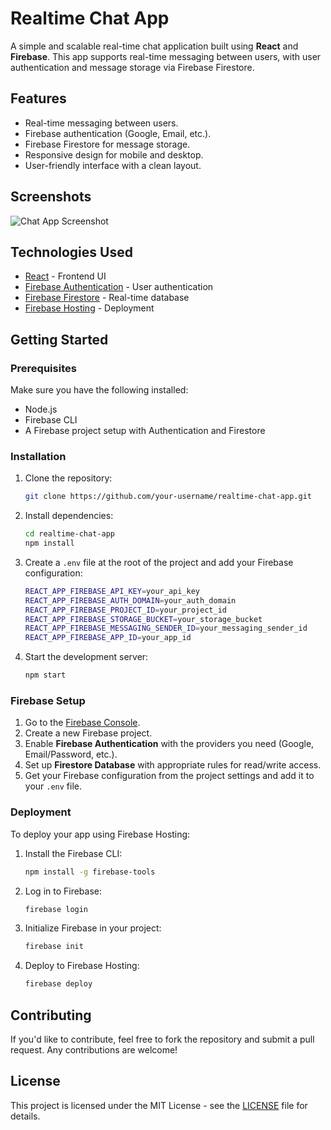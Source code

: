 # Realtime Chat App

A simple and scalable real-time chat application built using **React** and **Firebase**. This app supports real-time messaging between users, with user authentication and message storage via Firebase Firestore.

## Features

- Real-time messaging between users.
- Firebase authentication (Google, Email, etc.).
- Firebase Firestore for message storage.
- Responsive design for mobile and desktop.
- User-friendly interface with a clean layout.

## Screenshots

![Chat App Screenshot](path/to/your/screenshot.png)

## Technologies Used

- [React](https://reactjs.org/) - Frontend UI
- [Firebase Authentication](https://firebase.google.com/docs/auth) - User authentication
- [Firebase Firestore](https://firebase.google.com/docs/firestore) - Real-time database
- [Firebase Hosting](https://firebase.google.com/docs/hosting) - Deployment

## Getting Started

### Prerequisites

Make sure you have the following installed:

- Node.js
- Firebase CLI
- A Firebase project setup with Authentication and Firestore

### Installation

1. Clone the repository:

    ```bash
    git clone https://github.com/your-username/realtime-chat-app.git
    ```

2. Install dependencies:

    ```bash
    cd realtime-chat-app
    npm install
    ```

3. Create a `.env` file at the root of the project and add your Firebase configuration:

    ```bash
    REACT_APP_FIREBASE_API_KEY=your_api_key
    REACT_APP_FIREBASE_AUTH_DOMAIN=your_auth_domain
    REACT_APP_FIREBASE_PROJECT_ID=your_project_id
    REACT_APP_FIREBASE_STORAGE_BUCKET=your_storage_bucket
    REACT_APP_FIREBASE_MESSAGING_SENDER_ID=your_messaging_sender_id
    REACT_APP_FIREBASE_APP_ID=your_app_id
    ```

4. Start the development server:

    ```bash
    npm start
    ```

### Firebase Setup

1. Go to the [Firebase Console](https://console.firebase.google.com/).
2. Create a new Firebase project.
3. Enable **Firebase Authentication** with the providers you need (Google, Email/Password, etc.).
4. Set up **Firestore Database** with appropriate rules for read/write access.
5. Get your Firebase configuration from the project settings and add it to your `.env` file.

### Deployment

To deploy your app using Firebase Hosting:

1. Install the Firebase CLI:

    ```bash
    npm install -g firebase-tools
    ```

2. Log in to Firebase:

    ```bash
    firebase login
    ```

3. Initialize Firebase in your project:

    ```bash
    firebase init
    ```

4. Deploy to Firebase Hosting:

    ```bash
    firebase deploy
    ```

## Contributing

If you'd like to contribute, feel free to fork the repository and submit a pull request. Any contributions are welcome!

## License

This project is licensed under the MIT License - see the [LICENSE](LICENSE) file for details.
